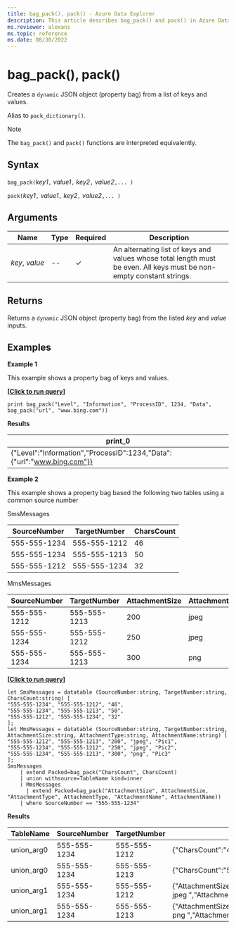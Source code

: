 ```yaml
---
title: bag_pack(), pack() - Azure Data Explorer
description: This article describes bag_pack() and pack() in Azure Data Explorer.
ms.reviewer: alexans
ms.topic: reference
ms.date: 08/30/2022
---
```

# bag_pack(), pack()

Creates a `dynamic` JSON object (property bag) from a list of keys and values.

Alias to `pack_dictionary()`.

> [!NOTE]
> The `bag_pack()` and `pack()` functions are interpreted equivalently.

## Syntax

`bag_pack(`*key1*`,` *value1*`,` *key2*`,` *value2*`,... )`

`pack(`*key1*`,` *value1*`,` *key2*`,` *value2*`,... )`

## Arguments

| Name | Type | Required | Description |
|--|--|--|--|
|*key*,&nbsp;*value* |--| &check; | An alternating list of keys and values whose total length must be even. All keys must be non-empty constant strings.|

## Returns

Returns a `dynamic` JSON object (property bag) from the listed *key* and *value* inputs.

## Examples

**Example 1**

This example shows a property bag of keys and values.

**\[**[**Click to run query**](https://dataexplorer.azure.com/clusters/help/databases/Samples?query=H4sIAAAAAAAAAysoyswrUUhKTI8vSEzO1lDySS1LzVHSUVDyzEvLL8pNLMnMzwNxA4ryk1OLiz1dgBxDI2MToJBLYkkikIfQW1oE1lleXq6XlJmXrpecn6ukqQkA9RzT32IAAAA=)**\]**

```kusto
print bag_pack("Level", "Information", "ProcessID", 1234, "Data", bag_pack("url", "www.bing.com"))
```

**Results**

|print_0|
|--|
|{"Level":"Information","ProcessID":1234,"Data":{"url":"www.bing.com"}}|

**Example 2**

This example shows a property bag based the following two tables using a common source number

SmsMessages

|SourceNumber |TargetNumber| CharsCount |
|---|---|---|
|555-555-1234 |555-555-1212 | 46 |
|555-555-1234 |555-555-1213 | 50 |
|555-555-1212 |555-555-1234 | 32 |

MmsMessages

|SourceNumber |TargetNumber| AttachmentSize | AttachmentType | AttachmentName |
|---|---|---|---|---|
|555-555-1212 |555-555-1213 | 200 | jpeg | Pic1 |
|555-555-1234 |555-555-1212 | 250 | jpeg | Pic2 |
|555-555-1234 |555-555-1213 | 300 | png | Pic3 |

**\[**[**Click to run query**](https://dataexplorer.azure.com/clusters/help/databases/Samples?query=H4sIAAAAAAAAA6VSQWuDMBS+C/0Pj5wUHFStO2x4GD23FPQ2xoj60Kw1lSTSbezHL9F202C7wwyavMf7fPm+7x1QQdrIDUpJK5SQQEmVXvkBwU2PnShw2zU5igepBOOVDxkVFSorua6pkOtjx9U55cHzwiFxHN+ZNwijFfFhFAehiVf3+nu7LurjJfEnZQPchkUh0X97eVw4B01r839aT0rRom6Qq5R94kw6+2jn0lva4BUh7JsPBMPl0mxvLVZm37EisBjPCxjGNi78C9f3i4Z+Lb/AIjIIN56FhQP6+QJ8V8hL2NFij2WS0+q11UeX/JpOxhPg/QA7zo4cTkzVspc8yYwBRhzYM14mjHMU52p34teQu9V8ag2xvdKspi4R27ZJhbkTsR30vAuRU40CYTw3kCTW/H0DvNexiEoDAAA=)**\]**

```kusto
let SmsMessages = datatable (SourceNumber:string, TargetNumber:string, CharsCount:string) [
"555-555-1234", "555-555-1212", "46", 
"555-555-1234", "555-555-1213", "50",
"555-555-1212", "555-555-1234", "32" 
];
let MmsMessages = datatable (SourceNumber:string, TargetNumber:string, AttachmentSize:string, AttachmentType:string, AttachmentName:string) [
"555-555-1212", "555-555-1213", "200", "jpeg", "Pic1",
"555-555-1234", "555-555-1212", "250", "jpeg", "Pic2",
"555-555-1234", "555-555-1213", "300", "png", "Pic3"
];
SmsMessages 
    | extend Packed=bag_pack("CharsCount", CharsCount) 
    | union withsource=TableName kind=inner 
    ( MmsMessages 
      | extend Packed=bag_pack("AttachmentSize", AttachmentSize, "AttachmentType", AttachmentType, "AttachmentName", AttachmentName))
    | where SourceNumber == "555-555-1234"
```

**Results**

|TableName | SourceNumber | TargetNumber | Packed |
|--|--|--|--|
| union_arg0 | 555-555-1234 | 555-555-1212 | {"CharsCount":"46"} |
| union_arg0 | 555-555-1234 | 555-555-1213 | {"CharsCount":"50"} |
| union_arg1 | 555-555-1234 | 555-555-1212 | {"AttachmentSize":"250","AttachmentType":" jpeg ","AttachmentName":" Pic2 "} |
| union_arg1 | 555-555-1234 | 555-555-1213 | {"AttachmentSize":"300","AttachmentType":" png ","AttachmentName":" Pic3 "} |
